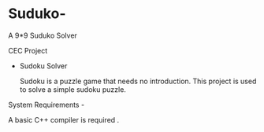 # Suduko-
A 9*9 Suduko Solver

CEC Project

- Sudoku Solver

     Sudoku is a puzzle game that needs no introduction. This project is used to solve a simple sudoku puzzle.


System Requirements -

   A basic C++ compiler is required .
